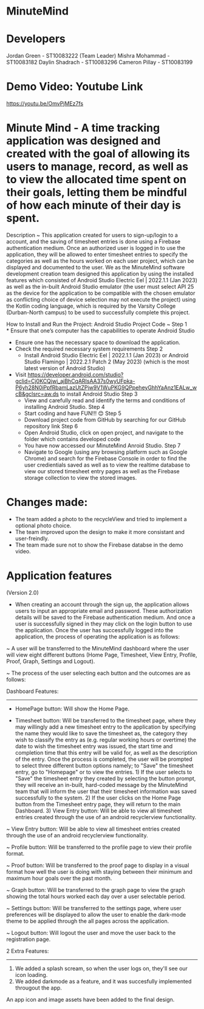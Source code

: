 # MinuteMind

# Developers
Jordan Green - ST10083222 (Team Leader)
Mishra Mohammad - ST10083182
Daylin Shadrach - ST10083296
Cameron Pillay - ST10083199

# Demo Video: Youtube Link
https://youtu.be/OmvPjMEz7fs

# Minute Mind - A time tracking application was designed and created with the goal of allowing its users to manage, record, as well as to view the allocated time spent on their goals, letting them be mindful of how each minute of their day is spent.

Description ~ This application created for users to sign-up/login to a account, and the saving of timesheet entries is done using a Firebase authentication medium. Once an authorized user is logged in to use the application, they will be allowed to enter timesheet entries to specify the categories as well as the hours worked on each user project, which can be displayed and documented to the user. We as the MinuteMind software development creation team designed this application by using the installed features which consisted of Android Studio Electric Eel | 2022.1.1 (Jan 2023) as well as the in-built Android Studio emulator (the user must select API 25 as the device for the application to be compatible with the chosen emulator as conflicting choice of device selection may not execute the project) using the Kotlin coding language, which is required by the Varsity College (Durban-North campus) to be used to successfully complete this project. 

How to Install and Run the Project:
Android Studio Project Code ~
Step 1  
        * Ensure that one’s computer has the capabilities to operate Android Studio
   * Ensure one has the necessary space to download the application.
   * Check the required necessary system requirements
Step 2  
        * Install Android Studio Electric Eel | 2022.1.1 (Jan 2023) or Android Studio Flamingo | 2022.2.1 Patch 2 (May 2023) (which is the most latest version of Android Studio)
   * Visit https://developer.android.com/studio?gclid=Cj0KCQjwj_ajBhCqARIsAA37s0wyUFpka-P6yh28N0iPpfRbamLazUtZPjw9V1WuPKG9QPpeheyGhhYaAnz1EALw_wcB&gclsrc=aw.ds to install Android Studio
Step 3  
        * View and carefully read and identify the terms and conditions of installing Android Studio. 
Step 4 
        * Start coding and have FUN!!! 😊
Step 5  
        * Download project code from GitHub by searching for our GitHub repository link
Step 6  
        * Open Android Studio, click on open project, and navigate to the folder which contains developed code
        * You have now accessed our MinuteMind Anroid Studio.
Step 7  
        * Navigate to Google (using any browsing platform such as Google Chrome) and search for the Firebase Console in order to find the user credientials saved as well as to view the realtime database to view our stored timesheet entry pages as well as the Firebase storage collection to view the stored images.

# Changes made:
 - The team added a photo to the recycleView and tried to implement a optional photo choice.
 - The team improved upon the design to make it more consistant and user-freindly.
 - The team made sure not to show the Firebase databse in the demo video.

# Application features
(Version 2.0)
 - When creating an account through the sign up, the application allows users to input an appropriate email and password. These authorization details will be saved to the Firebase authentication medium. And once a user is successfully signed in they may click on the login button to use the application. Once the user has successfully logged into the application, the process of operating the application is as follows:
 
 ~ A user will be transferred to the MinuteMind dashboard where the user will view eight different buttons (Home Page, Timesheet, View Entry, Profile, Proof, Graph, Settings and Logout). 

 ~ The process of the user selecting each button and the outcomes are as follows:

Dashboard Features:
___________________

- HomePage button: Will show the Home Page.

- Timesheet button: Will be transferred to the timesheet page, where they may willingly add a new timesheet entry to the application by specifying the name they would like to save the timesheet as, the category they wish to classify the entry as (e.g. regular working hours or overtime) the date to wish the timesheet entry was issued, the start time and completion time that this entry will be valid for, as well as the description of the entry. Once the process is completed, the user will be prompted to select three different button options namely; to "Save" the timesheet entry, go to "Homepage" or to view the entries.
      1) If the user selects to "Save" the timesheet entry they created by selecting the button prompt, they will receive an in-built, hard-coded message by the MinuteMind team that will inform the user that their timesheet information was saved successfully to the system.
          2) If the user clicks on the Home Page button from the Timesheet entry page, they will return to the main Dashboard.
           3) View Entry button: Will be able to view all timesheet entries created through the use of an android recyclerview functionality.

~ View Entry button: Will be able to view all timesheet entries created through the use of an android recyclerview functionality.

~ Profile button: Will be transferred to the profile page to view their profile format.

~ Proof button: Will be transferred to the proof page to display in a visual format how well the user is doing with staying between their minimum and maximum hour goals over the past month.

~ Graph button: Will be transferred to the graph page to view the graph showing the total hours worked each day over a user selectable period.

~ Settings button: Will be transferred to the settings page, where user preferences will be displayed to allow the user to enable the dark-mode theme to be applied through the all pages across the application.

~ Logout button: Will logout the user and move the user back to the registration page.

2 Extra Features:
___________________

1) We added a splash scream, so when the user logs on, they'll see our icon loading.
2) We added darkmode as a feature, and it was succesfully implemented througout the app.

An app icon and image assets have been added to the final design.



